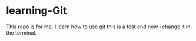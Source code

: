 # learning-Git
This repo is for me. I learn how to use git
this is a test
and now i change it in the terminal.
